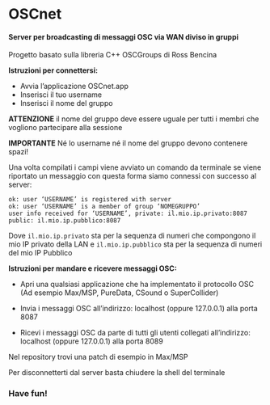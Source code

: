 # OSCnet

#### Server per broadcasting di messaggi OSC via WAN diviso in gruppi

Progetto basato sulla libreria C++ OSCGroups di Ross Bencina

**Istruzioni per connettersi:**

- Avvia l’applicazione OSCnet.app
- Inserisci il tuo username
- Inserisci il nome del gruppo

**ATTENZIONE**
il nome del gruppo deve essere uguale per tutti i membri che vogliono partecipare alla sessione

**IMPORTANTE**
Né lo username né il nome del gruppo devono contenere spazi!

Una volta compilati i campi viene avviato un comando da terminale se viene riportato un messaggio con questa forma siamo connessi con successo al server:

```
ok: user ‘USERNAME’ is registered with server
ok: user ‘USERNAME’ is a member of group ‘NOMEGRUPPO’
user info received for ‘USERNAME’, private: il.mio.ip.privato:8087 public: il.mio.ip.pubblico:8087
```
Dove ```il.mio.ip.privato``` sta per la sequenza di numeri che compongono il mio IP privato della LAN e ```il.mio.ip.pubblico``` sta per la sequenza di numeri del mio IP Pubblico

**Istruzioni per mandare e ricevere messaggi OSC:**
- Apri una qualsiasi applicazione che ha implementato il protocollo OSC
(Ad esempio Max/MSP, PureData, CSound o SuperCollider)

- Invia i messaggi OSC all’indirizzo: localhost (oppure 127.0.0.1) alla porta 8087

- Ricevi i messaggi OSC da parte di tutti gli utenti collegati all’indirizzo:
localhost (oppure 127.0.0.1) alla porta 8089

Nel repository trovi una patch di esempio in Max/MSP 

Per disconnetterti dal server basta chiudere la shell del terminale

### Have fun!
